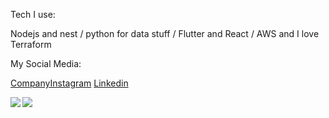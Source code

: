 Tech I use:

Nodejs and nest / python for data stuff / Flutter and React / AWS and I love Terraform



My Social Media:

[CompanyInstagram](https://www.instagram.com/programow/)
[Linkedin](https://www.linkedin.com/in/luan-henning-50109369/)

<a href="https://github.com/LeydenJar">
  <img align="left" src="https://github-readme-stats.vercel.app/api?username=LeydenJar&show_icons=true&count_private=true&include_all_commits=true&theme=material-palenight" />
</a>
<a href="https://github.com/LeydenJar">
  <img align="left" src="https://github-readme-stats.vercel.app/api/top-langs/?username=LeydenJar&theme=material-palenight" />
</a>
